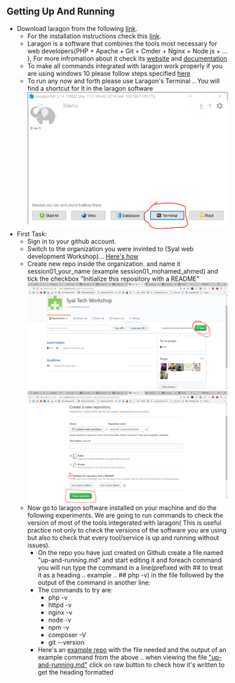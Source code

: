 ## Getting Up And Running
- Download laragon from the following [link](https://sourceforge.net/projects/laragon/files/releases/3.3/laragon-wamp.exe).
  - For the installation instructions check this [link](https://laragon.org/docs/install.html).
  - Laragon is a software that combines the tools most necessary for web developers(PHP + Apache + Git + Cmder + Nginx + Node js + ... ), For more infromation about it check its [website](https://laragon.org/) and [documentation](https://laragon.org/docs/)
  - To make all commands integrated with laragon work properly if you are using windows 10 please follow steps specified [here](https://www.isunshare.com/windows-10/enable-use-legacy-console-for-command-prompt-in-windows-10.html)  
  - To run any now and forth please use Laragon's Terminal .. You will find a shortcut for it in the laragon software 
  ![run a command](./session01_illustrations/terminal.PNG)
- First Task: 
  - Sign in to your github account.
  - Switch to the organization you were invinted to (Syal web development Workshop)... [Here's how](https://help.github.com/articles/accessing-an-organization/)
  - Create new repo inside the organization. and name it session01_your_name (example session01_mohamed_ahmed) and tick the checkbox "Initialize this repository with a README" 
  ![create a repo](./session01_illustrations/new_repo.PNG)
  ![initialize repo](./session01_illustrations/create-repo.PNG)
  - Now go to laragon software installed on your machine and do the following experiments. We are going to run commands to check the version of most of the tools integerated with laragon( This is useful practice not only to check the versions of the software you are using but also to check that every tool/service is up and running without issues).
    - On the repo you have just created on Github create a file named "up-and-running.md" and start editing it and foreach command you will run type the command in a line(prefixed with ## to treat it as a heading .. example .. ## php -v) in the file followed by the output of the command in another line: 
    - The commands to try are: 
      - php -v
      - httpd -v
      - nginx -v
      - node -v
      - npm -v
      - composer -V
      - git --version
    - Here's an [example repo](https://github.com/syaltech-web-workshop/session01_mohamed_ahmed) with the file needed and the output of an example command from the above .. when viewing the file ["up-and-running.md"](https://github.com/syaltech-web-workshop/session01_mohamed_ahmed/blob/master/up-and-running.md) click on raw button to check how it's written to get the heading formatted
      
